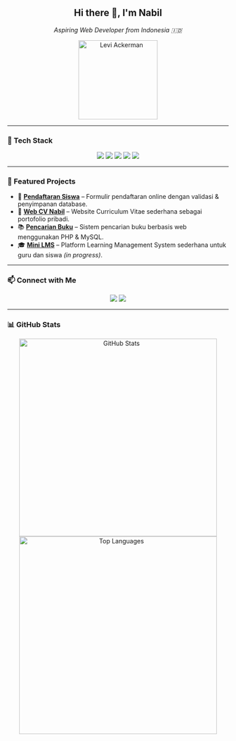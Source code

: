<h2 align="center">Hi there 👋, I'm Nabil</h2>
<p align="center"><em>Aspiring Web Developer from Indonesia 🇮🇩</em></p>

<p align="center">
  <img src="https://github.com/mhdnblhdyh/mhdnblhdyh/blob/main/levi-ackerman-unscreen.gif?raw=true" alt="Levi Ackerman" width="180"/>
</p>

---

### 🧰 Tech Stack

<p align="center">
  <img src="https://img.shields.io/badge/PHP-777BB4?style=flat-square&logo=php&logoColor=white" />
  <img src="https://img.shields.io/badge/MySQL-4479A1?style=flat-square&logo=mysql&logoColor=white" />
  <img src="https://img.shields.io/badge/HTML5-E34F26?style=flat-square&logo=html5&logoColor=white" />
  <img src="https://img.shields.io/badge/CSS3-1572B6?style=flat-square&logo=css3&logoColor=white" />
  <img src="https://img.shields.io/badge/VSCode-007ACC?style=flat-square&logo=visual-studio-code&logoColor=white" />
</p>

---

### 📁 Featured Projects

<ul>
  <li>📝 <strong><a href="https://github.com/mhdnblhdyh/PendaftaranSiswa">Pendaftaran Siswa</a></strong> – Formulir pendaftaran online dengan validasi & penyimpanan database.</li>
  <li>💼 <strong><a href="https://github.com/mhdnblhdyh/webcvnabil">Web CV Nabil</a></strong> – Website Curriculum Vitae sederhana sebagai portofolio pribadi.</li>
  <li>📚 <strong><a href="https://github.com/mhdnblhdyh/pencarianbuku">Pencarian Buku</a></strong> – Sistem pencarian buku berbasis web menggunakan PHP & MySQL.</li>
  <li>🎓 <strong><a href="https://github.com/mhdnblhdyh/lms">Mini LMS</a></strong> – Platform Learning Management System sederhana untuk guru dan siswa <em>(in progress)</em>.</li>
</ul>

---

### 📫 Connect with Me

<p align="center">
  <a href="https://github.com/mhdnblhdyh"><img src="https://img.shields.io/badge/GitHub-181717?style=for-the-badge&logo=github&logoColor=white" /></a>
  <a href="https://instagram.com/nblhdyh"><img src="https://img.shields.io/badge/Instagram-E4405F?style=for-the-badge&logo=instagram&logoColor=white" /></a>
</p>

---

### 📊 GitHub Stats

<p align="center">
  <img src="https://github-readme-stats.vercel.app/api?username=mhdnblhdyh&show_icons=true&theme=tokyonight&hide=prs" alt="GitHub Stats" width="450" />
  <br>
  <img src="https://github-readme-stats.vercel.app/api/top-langs/?username=mhdnblhdyh&layout=compact&theme=tokyonight" alt="Top Languages" width="450"/>
</p>
